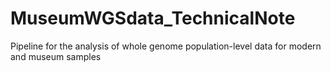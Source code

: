 # MuseumWGSdata_TechnicalNote

Pipeline for the analysis of whole genome population-level data for modern and museum samples


